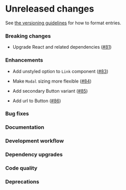 # Unreleased changes

See [the versioning guidelines](VERSIONING.md) for how to format entries.

### Breaking changes

-   Upgrade React and related dependencies ([#81](https://github.com/FieldLevel/FieldLevelPlaybook/pull/81))

### Enhancements

-   Add unstyled option to `Link` component ([#83](https://github.com/FieldLevel/FieldLevelPlaybook/pull/83))

-   Make `Modal` sizing more flexible ([#84](https://github.com/FieldLevel/FieldLevelPlaybook/pull/84))

-   Add secondary Button variant ([#85](https://github.com/FieldLevel/FieldLevelPlaybook/pull/85))

-   Add url to Button ([#86](https://github.com/FieldLevel/FieldLevelPlaybook/pull/86))

### Bug fixes

### Documentation

### Development workflow

### Dependency upgrades

### Code quality

### Deprecations
